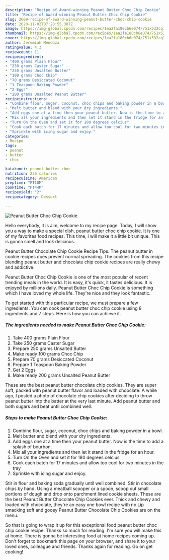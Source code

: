 ```yaml
---
description: "Recipe of Award-winning Peanut Butter Choc Chip Cookie"
title: "Recipe of Award-winning Peanut Butter Choc Chip Cookie"
slug: 2609-recipe-of-award-winning-peanut-butter-choc-chip-cookie
date: 2020-11-02T07:28:55.387Z
image: https://img-global.cpcdn.com/recipes/1ea2fa180cb6e074/751x532cq70/peanut-butter-choc-chip-cookie-recipe-main-photo.jpg
thumbnail: https://img-global.cpcdn.com/recipes/1ea2fa180cb6e074/751x532cq70/peanut-butter-choc-chip-cookie-recipe-main-photo.jpg
cover: https://img-global.cpcdn.com/recipes/1ea2fa180cb6e074/751x532cq70/peanut-butter-choc-chip-cookie-recipe-main-photo.jpg
author: Jeremiah Mendoza
ratingvalue: 4.3
reviewcount: 11
recipeingredient:
- "400 grams Plain Flour"
- "250 grams Caster Sugar"
- "250 grams Unsalted Butter"
- "100 grams Choc Chip"
- "70 grams Desiccated Coconut"
- "1 Teaspoon Baking Powder"
- "2 Eggs"
- "200 grams Unsalted Peanut Butter"
recipeinstructions:
- "Combine flour, sugar, coconut, choc chips and baking powder in a bowl."
- "Melt butter and blend with your dry ingredients."
- "Add eggs one at a time then your peanut butter. Now is the time to add a splash of bourbon."
- "Mix all your ingredients and then let it stand in the fridge for an hour."
- "Turn On the Oven and set it for 180 degrees celcius"
- "Cook each batch for 17 minutes and allow too cool for two minutes in the tray"
- "Sprinkle with icing sugar and enjoy."
categories:
- Recipe
tags:
- peanut
- butter
- choc

katakunci: peanut butter choc 
nutrition: 236 calories
recipecuisine: American
preptime: "PT10M"
cooktime: "PT44M"
recipeyield: "2"
recipecategory: Dessert

---
```



![Peanut Butter Choc Chip Cookie](https://img-global.cpcdn.com/recipes/1ea2fa180cb6e074/751x532cq70/peanut-butter-choc-chip-cookie-recipe-main-photo.jpg)

Hello everybody, it is Jim, welcome to my recipe page. Today, I will show you a way to make a special dish, peanut butter choc chip cookie. It is one of my favorites food recipes. This time, I will make it a little bit unique. This is gonna smell and look delicious.

Peanut Butter Chocolate Chip Cookie Recipe Tips. The peanut butter in cookie recipes does prevent normal spreading. The cookies from this recipe blending peanut butter and chocolate chip cookie recipes are really chewy and addictive.

Peanut Butter Choc Chip Cookie is one of the most popular of recent trending meals in the world. It is easy, it's quick, it tastes delicious. It is enjoyed by millions daily. Peanut Butter Choc Chip Cookie is something which I have loved my whole life. They're nice and they look fantastic.


To get started with this particular recipe, we must prepare a few ingredients. You can cook peanut butter choc chip cookie using 8 ingredients and 7 steps. Here is how you can achieve it.

<!--inarticleads1-->

##### The ingredients needed to make Peanut Butter Choc Chip Cookie:

1. Take 400 grams Plain Flour
1. Take 250 grams Caster Sugar
1. Prepare 250 grams Unsalted Butter
1. Make ready 100 grams Choc Chip
1. Prepare 70 grams Desiccated Coconut
1. Prepare 1 Teaspoon Baking Powder
1. Get 2 Eggs
1. Make ready 200 grams Unsalted Peanut Butter


These are the best peanut butter chocolate chip cookies. They are super soft, packed with peanut butter flavor and loaded with chooclate. A while ago, I posted a photo of chocolate chip cookies after deciding to throw peanut butter into the batter at the very last minute. Add peanut butter and both sugars and beat until combined well. 

<!--inarticleads2-->

##### Steps to make Peanut Butter Choc Chip Cookie:

1. Combine flour, sugar, coconut, choc chips and baking powder in a bowl.
1. Melt butter and blend with your dry ingredients.
1. Add eggs one at a time then your peanut butter. Now is the time to add a splash of bourbon.
1. Mix all your ingredients and then let it stand in the fridge for an hour.
1. Turn On the Oven and set it for 180 degrees celcius
1. Cook each batch for 17 minutes and allow too cool for two minutes in the tray
1. Sprinkle with icing sugar and enjoy.


Stir in flour and baking soda gradually until well combined. Stir in chocolate chips by hand. Using a meatball scooper or a spoon, scoop out small portions of dough and drop onto parchment lined cookie sheets. These are the best Peanut Butter Chocolate Chip Cookies ever. Thick and chewy and loaded with chocolate, they&#39;re an easy one bowl recipe with no Lip smacking soft and gooey Peanut Butter Chocolate Chip Cookies are on the menu. 

So that is going to wrap it up for this exceptional food peanut butter choc chip cookie recipe. Thanks so much for reading. I'm sure you will make this at home. There is gonna be interesting food at home recipes coming up. Don't forget to bookmark this page on your browser, and share it to your loved ones, colleague and friends. Thanks again for reading. Go on get cooking!
